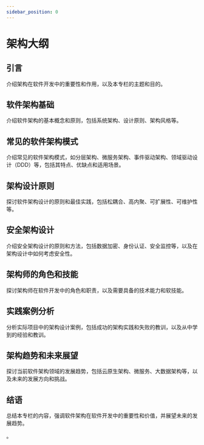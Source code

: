```yaml
---
sidebar_position: 0
---
```


# 架构大纲

## 引言

介绍架构在软件开发中的重要性和作用，以及本专栏的主题和目的。

## 软件架构基础

介绍软件架构的基本概念和原则，包括系统架构、设计原则、架构风格等。

## 常见的软件架构模式

介绍常见的软件架构模式，如分层架构、微服务架构、事件驱动架构、领域驱动设计（DDD）等，包括其特点、优缺点和适用场景。

## 架构设计原则

探讨软件架构设计的原则和最佳实践，包括松耦合、高内聚、可扩展性、可维护性等。

## 安全架构设计

介绍安全架构设计的原则和方法，包括数据加密、身份认证、安全监控等，以及在架构设计中如何考虑安全性。

## 架构师的角色和技能

探讨架构师在软件开发中的角色和职责，以及需要具备的技术能力和软技能。

## 实践案例分析

分析实际项目中的架构设计案例，包括成功的架构实践和失败的教训，以及从中学到的经验和教训。

## 架构趋势和未来展望

探讨当前软件架构领域的发展趋势，包括云原生架构、微服务、大数据架构等，以及未来的发展方向和挑战。

## 结语

总结本专栏的内容，强调软件架构在软件开发中的重要性和价值，并展望未来的发展趋势。

。

